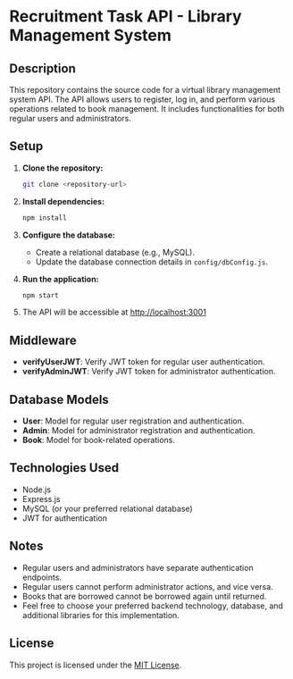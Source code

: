 # Recruitment Task API - Library Management System

## Description

This repository contains the source code for a virtual library management system API. The API allows users to register, log in, and perform various operations related to book management. It includes functionalities for both regular users and administrators.

## Setup

1. **Clone the repository:**

    ```bash
    git clone <repository-url>
    ```

2. **Install dependencies:**

    ```bash
    npm install
    ```

3. **Configure the database:**

    - Create a relational database (e.g., MySQL).
    - Update the database connection details in `config/dbConfig.js`.

4. **Run the application:**

    ```bash
    npm start
    ```

5. The API will be accessible at [http://localhost:3001](http://localhost:3001)

## Middleware

- **verifyUserJWT**: Verify JWT token for regular user authentication.
- **verifyAdminJWT**: Verify JWT token for administrator authentication.

## Database Models

- **User**: Model for regular user registration and authentication.
- **Admin**: Model for administrator registration and authentication.
- **Book**: Model for book-related operations.

## Technologies Used

- Node.js
- Express.js
- MySQL (or your preferred relational database)
- JWT for authentication

## Notes

- Regular users and administrators have separate authentication endpoints.
- Regular users cannot perform administrator actions, and vice versa.
- Books that are borrowed cannot be borrowed again until returned.
- Feel free to choose your preferred backend technology, database, and additional libraries for this implementation.

## License

This project is licensed under the [MIT License](LICENSE).
